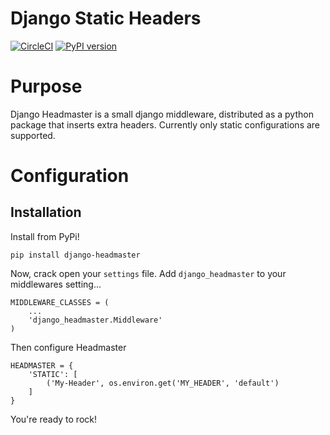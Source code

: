 # Django Static Headers

[![CircleCI](https://circleci.com/gh/CyrusBiotechnology/django-headmaster.svg?style=svg)](https://circleci.com/gh/CyrusBiotechnology/django-headmaster)
[![PyPI version](https://badge.fury.io/py/django-headmaster.svg)](https://badge.fury.io/py/django-headmaster)

# Purpose

Django Headmaster is a small django middleware, distributed as a python package that 
inserts extra headers. Currently only static configurations are supported.

# Configuration

## Installation

Install from PyPi!

    pip install django-headmaster

Now, crack open your `settings` file. Add `django_headmaster` to your middlewares
setting...

    MIDDLEWARE_CLASSES = (
        ...
        'django_headmaster.Middleware'
    )

Then configure Headmaster

    HEADMASTER = {
        'STATIC': [
            ('My-Header', os.environ.get('MY_HEADER', 'default')
        ]
    }

You're ready to rock!

